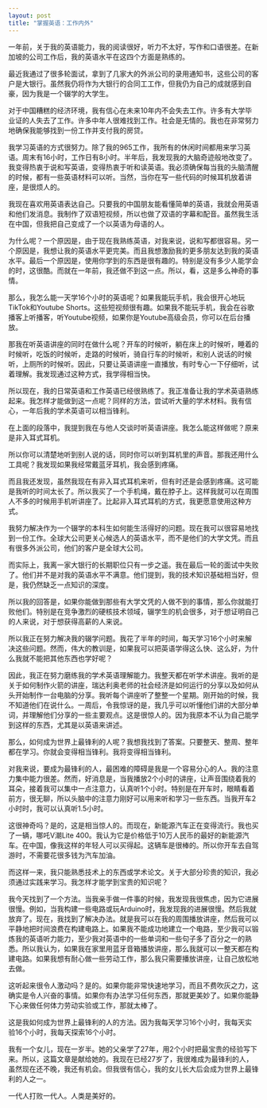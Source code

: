 ```yaml
---
layout: post
title: "掌握英语：工作内外"
---
```


一年前，关于我的英语能力，我的阅读很好，听力不太好，写作和口语很差。在新加坡的公司工作后，我的英语水平在这四个方面是熟练的。

最近我通过了很多轮面试，拿到了几家大的外派公司的录用通知书，这些公司的客户是大银行。虽然我仍将作为大银行的合同工工作，但我仍为自己的成就感到自豪，因为我是一个辍学的大学生。

对于中国糟糕的经济环境，我有信心在未来10年内不会失去工作。许多有大学毕业证的人失去了工作。许多中年人很难找到工作。社会是无情的。我也在非常努力地确保我能够找到一份工作并支付我的房贷。

我学习英语的方式很努力。除了我的965工作，我所有的休闲时间都用来学习英语。周末有16小时，工作日有8小时。半年后，我发现我的大脑奇迹般地改变了。我变得热衷于说和写英语，变得热衷于听和读英语。我必须确保每当我的头脑清醒的时候，都有一些英语材料可以听。当然，当你在写一些代码的时候耳机放着讲座，是很烦人的。

我现在喜欢用英语表达自己。只要我的中国朋友能看懂简单的英语，我就会用英语和他们发消息。我制作了双语短视频，所以也做了双语的字幕和配音。虽然我生活在中国，但我把自己变成了一个以英语为母语的人。

为什么呢？一个原因是，由于现在我熟练英语，对我来说，说和写都很容易。另一个原因是，我想让我的英语水平更完美。而且我想激励我的更多朋友达到我的英语水平。最后一个原因是，使用你学到的东西是很有趣的。特别是没有多少人能学会的时，这很酷。而就在一年前，我还做不到这一点。所以，看，这是多么神奇的事情。

那么，我怎么能一天学16个小时的英语呢？如果我能玩手机，我会很开心地玩TikTok和Youtube Shorts。这些短视频很有趣。如果我不能玩手机，我会在谷歌播客上听播客，听Youtube视频，如果你是Youtube高级会员，你可以在后台播放。

那我在听英语讲座的同时在做什么呢？开车的时候听，躺在床上的时候听，睡着的时候听，吃饭的时候听，走路的时候听，骑自行车的时候听，和别人说话的时候听，上厕所的时候听。因此，只要让英语讲座一直播放，有时专心一下仔细听，试着理解。我发现通过这种方式，我学得相当快。

所以现在，我的日常英语和工作英语已经很熟练了。我正准备让我的学术英语熟练起来。我怎样才能做到这一点呢？同样的方法，尝试听大量的学术材料。我有信心，一年后我的学术英语可以相当锋利。

在上面的段落中，我提到我在与他人交谈时听英语讲座。我怎么能这样做呢？原来是非入耳式耳机。

所以你可以清楚地听到别人说的话，同时你可以听到耳机里的声音。那我还用什么工具呢？我发现如果我经常戴蓝牙耳机，我会感到疼痛。

而且我还发现，虽然我现在有非入耳式耳机来听，但有时还是会感到疼痛。这可能是我听的时间太长了。所以我买了一个手机绳，戴在脖子上。这样我就可以在周围人不多的时候用手机听讲座了。比起非入耳式耳机的方式，我更愿意使用这种方式。

我努力解决作为一个辍学的本科生如何能生活得好的问题。现在我可以很容易地找到一份工作。全球大公司更关心候选人的英语水平，而不是他们的大学文凭。而且有很多外派公司，他们的客户是全球大公司。

而实际上，我离一家大银行的长期职位只有一步之遥。我在最后一轮的面试中失败了。他们并不是对我的英语水平不满意。他们提到，我的技术知识基础相当好，但是，我仍然缺乏一点知识的深度。

所以我的回答是，如果你能做到那些有大学文凭的人做不到的事情，那么你就能打败他们。特别是在竞争激烈的硬核技术领域，辍学生的机会很多，对于想证明自己的人来说，对于想获得高薪的人来说。

所以我正在努力解决我的辍学问题。我花了半年的时间，每天学习16个小时来解决这些问题。然而，伟大的教训是，如果我可以把英语学得这么快、这么好，为什么我就不能把其他东西也学好呢？

因此，我正在努力磨练我的学术英语理解能力。我整天都在听学术讲座。我听的是关于如何制作火箭的讲座，瑞达利奥老师的社会经济是如何运行的分享以及如何从头开始制作一台电脑的分享。我听每个讲座听了整整一个星期。刚开始的时候，我不知道他们在说什么。一周后，令我惊讶的是，我几乎可以听懂他们讲的大部分单词，并理解他们分享的一些主要观点。这是很惊人的。因为我原本不认为自己能学到这样的东西，尤其是以英语来讲述。

那么，如何成为世界上最锋利的人呢？我想我找到了答案。只要整天、整周、整年都在学习。你就会变得相当锋利。我将变得相当锋利。

对我来说，要成为最锋利的人，最困难的障碍是我是一个容易分心的人。我的注意力集中能力很差。然而，好消息是，当我播放2个小时的讲座，让声音围绕着我的耳朵，接着我可以集中一点注意力，认真听1个小时。特别是在开车时，眼睛看着前方，很无聊，所以头脑中的注意力刚好可以用来听和学习一些东西。当我开车2小时时，我可以认真听1.5小时。

这很神奇吗？是的，这是相当惊人的。而现在，新能源汽车正在变得流行。我也买了一辆，哪吒V潮Lite 400。我认为它是价格低于10万人民币的最好的新能源汽车。在中国，像我这样的年轻人可以买得起。这辆车是很棒的。所以你开车去自驾游时，不需要花很多钱为汽车加油。

而这样一来，我只能熟悉技术上的东西或学术论文。关于大部分珍贵的知识，我必须通过实践来学习。我怎样才能学到宝贵的知识呢？

我今天找到了一个方法。当我亲手做一件事的时候，我发现我很焦虑，因为它进展很慢。例如，当我构建一些电路或玩Arduino时，我发现我的进展很慢。然后我就放弃了。现在，我找到了解决办法。就是我可以在我的周围播放讲座，然后我可以平静地把时间浪费在构建电路上。如果我不能成功地建立一个电路，至少我可以锻炼我的英语听力能力，至少我对英语中的一些单词和一些句子多了百分之一的熟悉。所以我认为，如果我在家里用蓝牙音箱播放讲座，那么我就可以一整天都在构建电路。如果我想有耐心做一些劳动工作，那么我只需要播放讲座，让自己放松地去做。

这听起来很令人激动吗？是的。如果你能非常快速地学习，而且不费吹灰之力，这确实是令人兴奋的事情。如果你有办法学习任何东西，那就更美妙了。如果你能静下心来做任何体力劳动实验或工作，那就太棒了。

这是我如何成为世界上最锋利的人的方法。因为我每天学习16个小时，我每天实验16个小时，我每天探索16个小时。

我有一个女儿，现在一岁半。她的父亲学了27年，用2个小时把最宝贵的经验写下来。所以，这篇文章是献给她的。我现在已经27岁了，我很难成为最锋利的人，虽然现在还不晚，我还有机会。但我很有信心，我的女儿长大后会成为世界上最锋利的人之一。

一代人打败一代人。人类是美好的。